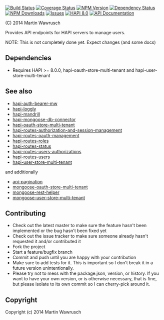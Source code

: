 [![Build Status](https://travis-ci.org/codedoctor/hapi-routes-users.svg?branch=master)](https://travis-ci.org/codedoctor/hapi-routes-users)
[![Coverage Status](https://img.shields.io/coveralls/codedoctor/hapi-routes-users.svg)](https://coveralls.io/r/codedoctor/hapi-routes-users)
[![NPM Version](http://img.shields.io/npm/v/hapi-routes-users.svg)](https://www.npmjs.org/package/hapi-routes-users)
[![Dependency Status](https://gemnasium.com/codedoctor/hapi-routes-users.svg)](https://gemnasium.com/codedoctor/hapi-routes-users)
[![NPM Downloads](http://img.shields.io/npm/dm/hapi-routes-users.svg)](https://www.npmjs.org/package/hapi-routes-users)
[![Issues](http://img.shields.io/github/issues/codedoctor/hapi-routes-users.svg)](https://github.com/codedoctor/hapi-routes-users/issues)
[![HAPI 8.0](http://img.shields.io/badge/hapi-8.0-blue.svg)](http://hapijs.com)
[![API Documentation](http://img.shields.io/badge/API-Documentation-ff69b4.svg)](http://coffeedoc.info/github/codedoctor/hapi-routes-users)

(C) 2014 Martin Wawrusch

Provides API endpoints for HAPI servers to manage users.

NOTE: This is not completely done yet. Expect changes (and some docs)

## Dependencies

* Requires HAPI >= 8.0.0, hapi-oauth-store-multi-tenant and hapi-user-store-multi-tenant

## See also

* [hapi-auth-bearer-mw](https://github.com/codedoctor/hapi-auth-bearer-mw)
* [hapi-loggly](https://github.com/codedoctor/hapi-loggly)
* [hapi-mandrill](https://github.com/codedoctor/hapi-mandrill)
* [hapi-mongoose-db-connector](https://github.com/codedoctor/hapi-mongoose-db-connector)
* [hapi-oauth-store-multi-tenant](https://github.com/codedoctor/hapi-oauth-store-multi-tenant)
* [hapi-routes-authorization-and-session-management](https://github.com/codedoctor/hapi-routes-authorization-and-session-management)
* [hapi-routes-oauth-management](https://github.com/codedoctor/hapi-routes-oauth-management)
* [hapi-routes-roles](https://github.com/codedoctor/hapi-routes-roles)
* [hapi-routes-status](https://github.com/codedoctor/hapi-routes-status)
* [hapi-routes-users-authorizations](https://github.com/codedoctor/hapi-routes-users-authorizations)
* [hapi-routes-users](https://github.com/codedoctor/hapi-routes-users)
* [hapi-user-store-multi-tenant](https://github.com/codedoctor/hapi-user-store-multi-tenant)

and additionally

* [api-pagination](https://github.com/codedoctor/api-pagination)
* [mongoose-oauth-store-multi-tenant](https://github.com/codedoctor/mongoose-oauth-store-multi-tenant)
* [mongoose-rest-helper](https://github.com/codedoctor/mongoose-rest-helper)
* [mongoose-user-store-multi-tenant](https://github.com/codedoctor/mongoose-user-store-multi-tenant)

## Contributing
 
* Check out the latest master to make sure the feature hasn't been implemented or the bug hasn't been fixed yet
* Check out the issue tracker to make sure someone already hasn't requested it and/or contributed it
* Fork the project
* Start a feature/bugfix branch
* Commit and push until you are happy with your contribution
* Make sure to add tests for it. This is important so I don't break it in a future version unintentionally.
* Please try not to mess with the package.json, version, or history. If you want to have your own version, or is otherwise necessary, that is fine, but please isolate to its own commit so I can cherry-pick around it.

## Copyright

Copyright (c) 2014 Martin Wawrusch 


